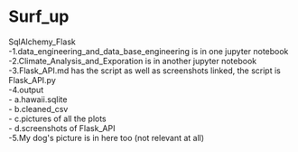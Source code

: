 # Surf_up
SqlAlchemy_Flask<br />
-1.data_engineering_and_data_base_engineering is in one jupyter notebook<br />
-2.Climate_Analysis_and_Exporation is in another jupyter notebook<br />
-3.Flask_API.md has the script as well as screenshots linked, the script is Flask_API.py<br />
-4.output <br />
    - a.hawaii.sqlite<br />
    - b.cleaned_csv<br />
    - c.pictures of all the plots <br />
    - d.screenshots of Flask_API <br />
-5.My dog's picture is in here too (not relevant at all)
